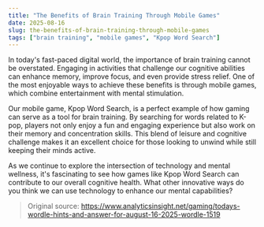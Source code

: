 ```yaml
---
title: "The Benefits of Brain Training Through Mobile Games"
date: 2025-08-16
slug: the-benefits-of-brain-training-through-mobile-games
tags: ["brain training", "mobile games", "Kpop Word Search"]
---
```

In today's fast-paced digital world, the importance of brain training cannot be overstated. Engaging in activities that challenge our cognitive abilities can enhance memory, improve focus, and even provide stress relief. One of the most enjoyable ways to achieve these benefits is through mobile games, which combine entertainment with mental stimulation.

Our mobile game, Kpop Word Search, is a perfect example of how gaming can serve as a tool for brain training. By searching for words related to K-pop, players not only enjoy a fun and engaging experience but also work on their memory and concentration skills. This blend of leisure and cognitive challenge makes it an excellent choice for those looking to unwind while still keeping their minds active.

As we continue to explore the intersection of technology and mental wellness, it's fascinating to see how games like Kpop Word Search can contribute to our overall cognitive health. What other innovative ways do you think we can use technology to enhance our mental capabilities?
> Original source: https://www.analyticsinsight.net/gaming/todays-wordle-hints-and-answer-for-august-16-2025-wordle-1519